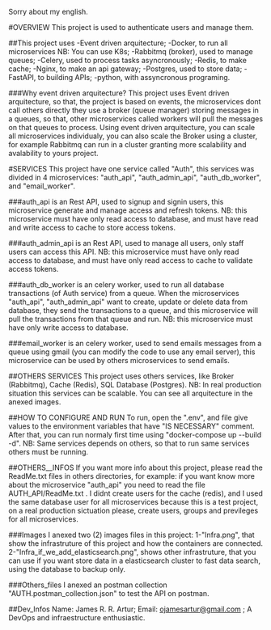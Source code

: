Sorry about my english.

#OVERVIEW
This project is used to authenticate users and manage them.

##This project uses
-Event driven arquitecture;
-Docker, to run all microservices NB: You can use K8s;
-Rabbitmq (broker), used to manage queues;
-Celery, used to process tasks asyncronously;
-Redis, to make cache;
-Nginx, to make an api gateway;
-Postgres, used to store data;
-FastAPI, to building APIs;
-python, with assyncronous programing.


###Why event driven arquitecture?
This project uses Event driven arquitecture, so that, the project is based on
events, the microservices dont call others directly they use a broker (queue manager)
storing messages in a queues, so that, other microservices called workers will
pull the messages on that queues to process.
Using event driven arquitecture, you can scale all microservices individualy, you can also
scale the Broker using a cluster, for example Rabbitmq can run in a cluster granting more
scalability and avalability to yours project.

#SERVICES
This project have one service called "Auth", this services was divided in
4 microservices: "auth_api", "auth_admin_api", "auth_db_worker", and "email_worker".

###auth_api 
is an Rest API, used to signup and signin users, this  microservice generate 
and manage access and refresh tokens. NB: this microservice must have only read access to database,
and must have read and write access to cache to store access tokens.

###auth_admin_api 
is an Rest API, used to manage all users, only staff users can access
this API. NB: this microservice must have only read access to database, and must have only read
access to cache to validate access tokens.

###auth_db_worker 
is an celery worker, used to run all database transactions (of Auth service) from a queue.
When the microservices "auth_api", "auth_admin_api" want to create, update or delete data from database,
they send the transactions to a queue, and this microservice will pull the transactions from that queue and run.
NB: this microservice must have only write access to database.

###email_worker 
is an celery worker, used to send emails messages from a queue using gmail 
(you can modify the code to use any email server), this microservice can be used by others microservices
to send emails.


##OTHERS SERVICES
This project uses others services, like Broker (Rabbitmq), Cache (Redis), SQL Database (Postgres).
NB: In real production situation this services can be scalable. You can see all arquitecture in the
anexed images.



##HOW TO CONFIGURE AND RUN
To run, open the ".env", and file give values ​​to the environment variables that have "IS NECESSARY" comment.
After that, you can run normaly first time using "docker-compose up --build -d". NB: Same services depends on others, so that
to run same services others must be running.




##OTHERS__INFOS
If you want more info about this project, please read the ReadMe.txt files in others directories, for example: if you want
know more about the microservice "auth_api" you need to read the file AUTH_API/ReadMe.txt . I didnt create users for the cache (redis), and
I used the same database user for all microservices because this is a test project, on a real production sictuation please, create users, groups
and previleges for all microservices. 

###Images
I anexed two (2) images files in this project: 
1-"Infra.png", that show the infrastruture of this project and how the containers are connected.
2-"Infra_if_we_add_elasticsearch.png", shows other infrastruture, that you can use if you want store data in a elasticsearch
cluster to fast data search, using the database to backup only.

###Others_files
I anexed an postman collection "AUTH.postman_collection.json" to test the API on postman.

##Dev_Infos
Name: James R. R. Artur;
Email: ojamesartur@gmail.com ;
A DevOps and infraestructure enthusiastic.







